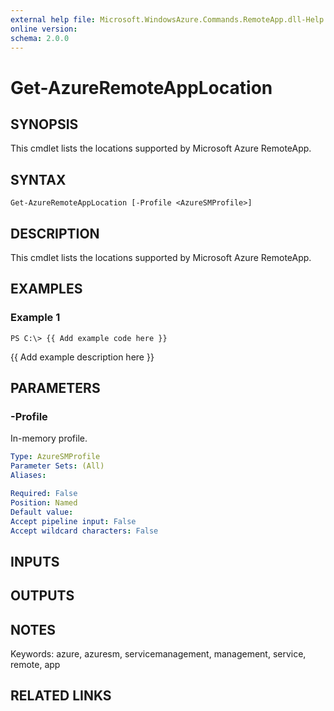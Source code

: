 ```yaml
---
external help file: Microsoft.WindowsAzure.Commands.RemoteApp.dll-Help.xml
online version: 
schema: 2.0.0
---
```


# Get-AzureRemoteAppLocation
## SYNOPSIS
This cmdlet lists the locations supported by Microsoft Azure RemoteApp.

## SYNTAX

```
Get-AzureRemoteAppLocation [-Profile <AzureSMProfile>]
```

## DESCRIPTION
This cmdlet lists the locations supported by Microsoft Azure RemoteApp.

## EXAMPLES

### Example 1
```
PS C:\> {{ Add example code here }}
```

{{ Add example description here }}

## PARAMETERS

### -Profile
In-memory profile.

```yaml
Type: AzureSMProfile
Parameter Sets: (All)
Aliases: 

Required: False
Position: Named
Default value: 
Accept pipeline input: False
Accept wildcard characters: False
```

## INPUTS

## OUTPUTS

## NOTES
Keywords: azure, azuresm, servicemanagement, management, service, remote, app

## RELATED LINKS

